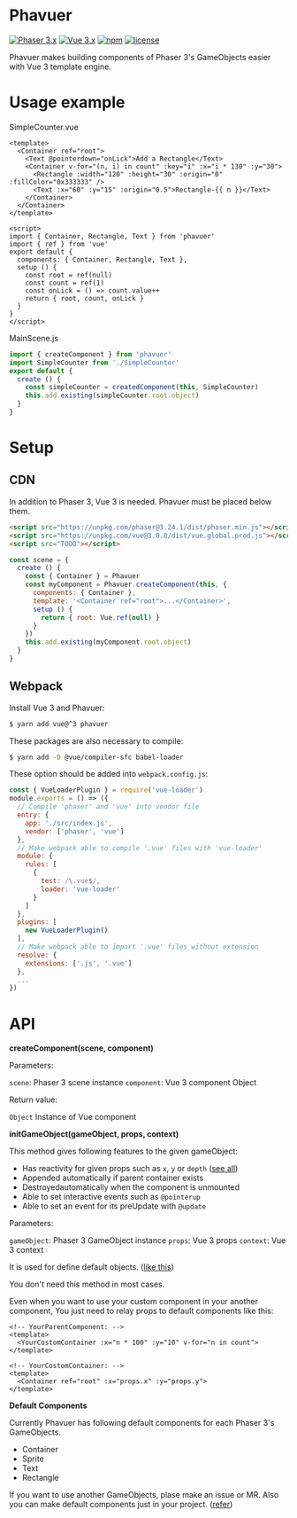 # Phavuer

[![Phaser 3.x](https://img.shields.io/badge/Phaser-3.x-brightgreen.svg)](https://github.com/photonstorm/phaser)
[![Vue 3.x](https://img.shields.io/badge/Vue-3.x-brightgreen.svg)](https://vuejs.org/v2/guide/)
[![npm](https://img.shields.io/npm/v/phavuer.svg)](https://www.npmjs.com/package/phavuer)
[![license](https://img.shields.io/github/license/mashape/apistatus.svg)](https://github.com/laineus/phavuer/blob/master/LICENSE)

Phavuer makes building components of Phaser 3's GameObjects easier with Vue 3 template engine.

# Usage example

SimpleCounter.vue

```vue
<template>
  <Container ref="root">
    <Text @pointerdown="onLick">Add a Rectangle</Text>
    <Container v-for="(n, i) in count" :key="i" :x="i * 130" :y="30">
      <Rectangle :width="120" :height="30" :origin="0" :fillColor="0x333333" />
      <Text :x="60" :y="15" :origin="0.5">Rectangle-{{ n }}</Text>
    </Container>
  </Container>
</template>

<script>
import { Container, Rectangle, Text } from 'phavuer'
import { ref } from 'vue'
export default {
  components: { Container, Rectangle, Text },
  setup () {
    const root = ref(null)
    const count = ref(1)
    const onLick = () => count.value++
    return { root, count, onLick }
  }
}
</script>
```

MainScene.js

```js
import { createComponent } from 'phavuer'
import SimpleCounter from './SimpleCounter'
export default {
  create () {
    const simpleCounter = createdComponent(this, SimpleCounter)
    this.add.existing(simpleCounter.root.object)
  }
}
```
# Setup

## CDN

In addition to Phaser 3, Vue 3 is needed.
Phavuer must be placed below them.

```html
<script src="https://unpkg.com/phaser@3.24.1/dist/phaser.min.js"></script>
<script src="https://unpkg.com/vue@3.0.0/dist/vue.global.prod.js"></script>
<script src="TODO"></script>
```

```js
const scene = {
  create () {
    const { Container } = Phavuer
    const myComponent = Phavuer.createComponent(this, {
      components: { Container },
      template: '<Container ref="root">...</Container>',
      setup () {
        return { root: Vue.ref(null) }
      }
    })
    this.add.existing(myComponent.root.object)
  }
}
```

## Webpack

Install Vue 3 and Phavuer:

```bash
$ yarn add vue@^3 phavuer
```

These packages are also necessary to compile:

```bash
$ yarn add -D @vue/compiler-sfc babel-loader
```

These option should be added into `webpack.config.js`:

```js
const { VueLoaderPlugin } = require('vue-loader')
module.exports = () => ({
  // Compile 'phaser' and 'vue' into vendor file
  entry: {
    app: './src/index.js',
    vendor: ['phaser', 'vue']
  },
  // Make webpack able to compile '.vue' files with 'vue-loader'
  module: {
    rules: [
      {
        test: /\.vue$/,
        loader: 'vue-loader'
      }
    ]
  },
  plugins: [
    new VueLoaderPlugin()
  ],
  // Make webpack able to import '.vue' files without extension
  resolve: {
    extensions: ['.js', '.vue']
  },
  ...
})
```

# API

**createComponent(scene, component)**

Parameters:

`scene`: Phaser 3 scene instance
`component`: Vue 3 component Object

Return value:

`Object` Instance of Vue component

**initGameObject(gameObject, props, context)**

This method gives following features to the given gameObject:

- Has reactivity for given props such as `x`, `y` or `depth` ([see all](https://github.com/laineus/phavuer/tree/master/src/setters.js))
- Appended automatically if parent container exists
- Destroyedautomatically when the component is unmounted
- Able to set interactive events such as `@pointerup`
- Able to set an event for its preUpdate with `@update`

Parameters:

`gameObject`: Phaser 3 GameObject instance
`props`: Vue 3 props
`context`: Vue 3 context

It is used for define default objects. ([like this](https://github.com/laineus/phavuer/tree/master/src/components/Sprite.js))

You don't need this method in most cases.

Even when you want to use your custom component in your another component,
You just need to relay props to default components like this:

```
<!-- YourParentComponent: -->
<template>
  <YourCostomContainer :x="n * 100" :y="10" v-for="n in count">
</template>
```

```
<!-- YourCostomContainer: -->
<template>
  <Container ref="root" :x="props.x" :y="props.y">
</template>
```

**Default Components**

Currently Phavuer has following default components for each Phaser 3's GameObjects.

- Container
- Sprite
- Text
- Rectangle

If you want to use another GameObjects, plase make an issue or MR.
Also you can make default components just in your project. ([refer](https://github.com/laineus/phavuer/tree/master/src/components))
